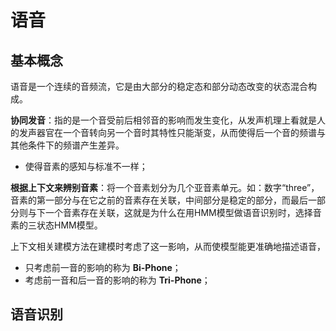 # 语音

## 基本概念

语音是一个连续的音频流，它是由大部分的稳定态和部分动态改变的状态混合构成。

**协同发音**：指的是一个音受前后相邻音的影响而发生变化，从发声机理上看就是人的发声器官在一个音转向另一个音时其特性只能渐变，从而使得后一个音的频谱与其他条件下的频谱产生差异。

- 使得音素的感知与标准不一样；

**根据上下文来辨别音素**：将一个音素划分为几个亚音素单元。如：数字“three”，音素的第一部分与在它之前的音素存在关联，中间部分是稳定的部分，而最后一部分则与下一个音素存在关联，这就是为什么在用HMM模型做语音识别时，选择音素的三状态HMM模型。

上下文相关建模方法在建模时考虑了这一影响，从而使模型能更准确地描述语音，

- 只考虑前一音的影响的称为 **Bi-Phone**；
- 考虑前一音和后一音的影响的称为 **Tri-Phone**；



## 语音识别

